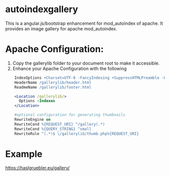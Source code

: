 # autoindexgallery #

This is a angular.js/bootstrap enhancement for mod_autoindex of apache. It provides an image gallery for apache mod_autoindex.

Apache Configuration:
=============

  1. Copy the gallerylib folder to your document root to make it accessible.
  2. Enhance your Apache Configuration with the following

```apache
    IndexOptions +Charset=UTF-8 -FancyIndexing +SuppressHTMLPreamble -HTMLTable +SuppressLastModified +SuppressDescription +SuppressColumnSorting
    HeaderName /gallerylib/header.html
    ReadmeName /gallerylib/footer.html

    <Location /gallerylib/>
      Options -Indexes
    </Location>

    #optional configuration for generating thumbnails
    RewriteEngine on
    RewriteCond %{REQUEST_URI} ^/gallery(.*)
    RewriteCond %{QUERY_STRING} ^small
    RewriteRule ^(.*)$ \/gallerylib/thumb.php%{REQUEST_URI}
```


Example
=============
https://haslgruebler.eu/gallery/
